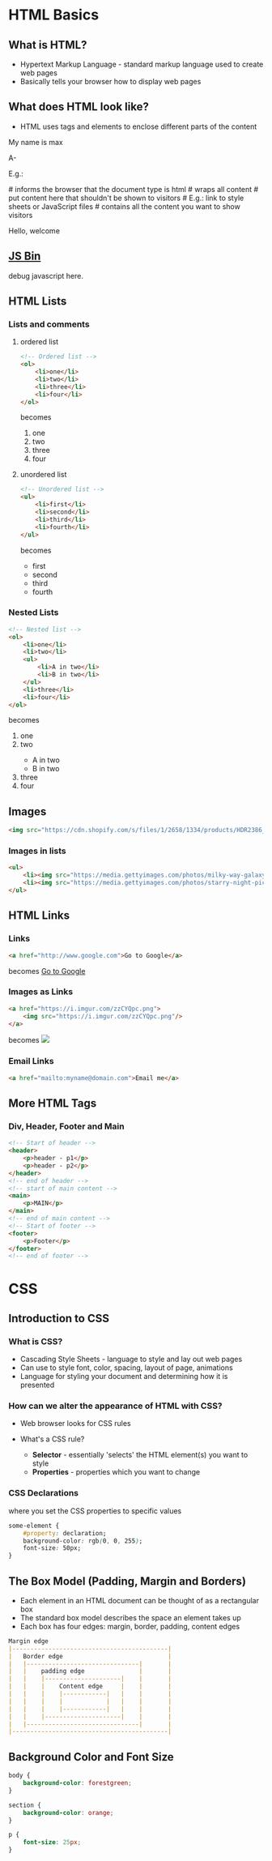 # HTML Basics

## What is HTML?

- Hypertext Markup Language - standard markup language used to create web pages
- Basically tells your browser how to display web pages

## What does HTML look like?

- HTML uses tags and elements to enclose different parts of the content

<p> My name is max </p>
<p> A- </p>

E.g.:

<!DOCTYPE html> # informs the browser that the document type is html
<html>          # wraps all content
<head>          # put content here that shouldn't be shown to visitors
                # E.g.: link to style sheets or JavaScript files
    <meta charset='utf-8'>
    <title> My Title </title>
</head>
<body>          # contains all the content you want to show visitors
    <p> Hello, welcome </p>
</body>
</html>

## [JS Bin](https://jsbin.com/?html,output)

debug javascript here.

## HTML Lists

### Lists and comments

1. ordered list

    ```html
    <!-- Ordered list -->
    <ol>
        <li>one</li>
        <li>two</li>
        <li>three</li>
        <li>four</li>
    </ol>
    ```

    becomes
    <ol>
        <li>one</li>
        <li>two</li>
        <li>three</li>
        <li>four</li>
    </ol>

2. unordered list

    ```html
    <!-- Unordered list -->
    <ul>
        <li>first</li>
        <li>second</li>
        <li>third</li>
        <li>fourth</li>
    </ul>
    ```

    becomes
    <!-- Unordered list -->
    <ul>
        <li>first</li>
        <li>second</li>
        <li>third</li>
        <li>fourth</li>
    </ul>

### Nested Lists

```html
<!-- Nested list -->
<ol>
    <li>one</li>
    <li>two</li>
    <ul>
        <li>A in two</li>
        <li>B in two</li>
    </ul>
    <li>three</li>
    <li>four</li>
</ol>
```

becomes
<!-- Nested list -->
<ol>
    <li>one</li>
    <li>two</li>
    <ul>
        <li>A in two</li>
        <li>B in two</li>
    </ul>
    <li>three</li>
    <li>four</li>
</ol>

## Images

```html
<img src="https://cdn.shopify.com/s/files/1/2658/1334/products/HDR2386_1024x1024.jpg?v=1571678336" alt="galaxy backdrop">
```

### Images in lists

```html
<ul>
    <li><img src="https://media.gettyimages.com/photos/milky-way-galaxy-background-picture-id1018193742?s=2048x2048"></li>
    <li><img src="https://media.gettyimages.com/photos/starry-night-picture-id519760984?s=2048x2048"></li>
</ul>
```

## HTML Links

### Links

```html
<a href="http://www.google.com">Go to Google</a>
```

becomes
<a href="http://www.google.com">Go to Google</a>

### Images as Links

```html
<a href="https://i.imgur.com/zzCYQpc.png">
    <img src="https://i.imgur.com/zzCYQpc.png"/>
</a>
```
becomes
<a href="https://i.imgur.com/zzCYQpc.png">
    <img src="https://i.imgur.com/zzCYQpc.png"/>
</a>

### Email Links

```html
<a href="mailto:myname@domain.com">Email me</a>
```

## More HTML Tags

### Div, Header, Footer and Main

```html
<!-- Start of header -->
<header>
    <p>header - p1</p>
    <p>header - p2</p>
</header>
<!-- end of header -->
<!-- start of main content -->
<main>
    <p>MAIN</p>
</main>
<!-- end of main content -->
<!-- Start of footer -->
<footer>
    <p>Footer</p>
</footer>
<!-- end of footer -->
```

# CSS

## Introduction to CSS

### What is CSS?

- Cascading Style Sheets - language to style and lay out web pages
- Can use to style font, color, spacing, layout of page, animations
- Language for styling your document and determining how it is presented

### How can we alter the appearance of HTML with CSS?

- Web browser looks for CSS rules
- What's a CSS rule?

    - **Selector** - essentially 'selects' the HTML element(s) you want to style
    - **Properties** - properties which you want to change

### CSS Declarations

where you set the CSS properties to specific values

```CSS
some-element {
    #property: declaration;
    background-color: rgb(0, 0, 255);
    font-size: 50px;
}
```

## The Box Model (Padding, Margin and Borders)

- Each element in an HTML document can be thought of as a rectangular box
- The standard box model describes the space an element takes up
- Each box has four edges: margin, border, padding, content edges

```markdown
Margin edge
|-------------------------------------------|
|   Border edge                             |
|   |-------------------------------|       |
|   |    padding edge               |       |
|   |    |---------------------|    |       |
|   |    |    Content edge     |    |       |
|   |    |    |------------|   |    |       |
|   |    |    |            |   |    |       |
|   |    |    |------------|   |    |       |
|   |    |---------------------|    |       |
|   |-------------------------------|       |
|-------------------------------------------|
```

## Background Color and Font Size

```CSS
body {
    background-color: forestgreen;
}

section {
    background-color: orange;
}

p {
    font-size: 25px;
}
```
